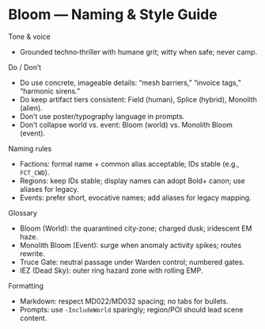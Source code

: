 # Bloom — Naming & Style Guide

Tone & voice

- Grounded techno‑thriller with humane grit; witty when safe; never camp.

Do / Don’t

- Do use concrete, imageable details: “mesh barriers,” “invoice tags,” “harmonic sirens.”
- Do keep artifact tiers consistent: Field (human), Splice (hybrid), Monolith (alien).
- Don’t use poster/typography language in prompts.
- Don’t collapse world vs. event: Bloom (world) vs. Monolith Bloom (event).

Naming rules

- Factions: formal name + common alias acceptable; IDs stable (e.g., `FCT_CWD`).
- Regions: keep IDs stable; display names can adopt Bold+ canon; use aliases for legacy.
- Events: prefer short, evocative names; add aliases for legacy mapping.

Glossary

- Bloom (World): the quarantined city‑zone; charged dusk; iridescent EM haze.
- Monolith Bloom (Event): surge when anomaly activity spikes; routes rewrite.
- Truce Gate: neutral passage under Warden control; numbered gates.
- IEZ (Dead Sky): outer ring hazard zone with rolling EMP.

Formatting

- Markdown: respect MD022/MD032 spacing; no tabs for bullets.
- Prompts: use `-IncludeWorld` sparingly; region/POI should lead scene content.
